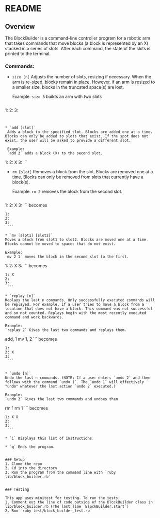 # README

## Overview

The BlockBuilder is a command-line controller program for a robotic arm that takes commands that move blocks (a block is represented by an X) stacked in a series of slots. After each command, the state of the slots is printed to the terminal.  

### Commands:

 * `size [n]`
   Adjusts the number of slots, resizing if necessary. When the arm is re-sized, blocks remain in place. However, if an arm is resized to a smaller size, blocks in the truncated space(s) are lost.

   Example:
   `size 3` builds an arm with two slots
   ```
  1:
  2:
  3:
  ```


 * `add [slot]`
   Adds a block to the specified slot. Blocks are added one at a time. Blocks can only be added to slots that exist. If the spot does not exist, the user will be asked to provide a different slot.

   Example:
   `add 2` adds a block (X) to the second slot.
   ```
  1:
  2: X
  3:
    ```

 * `rm [slot]`
   Removes a block from the slot. Blocks are removed one at a time. Blocks can only be removed from slots that currently have a block(s).

   Example:
   `rm 2` removes the block from the second slot.
   ```
  1:
  2: X
  3:
    ```
    becomes
   ```
  1:
  2:
  3:
    ```

 * `mv [slot1] [slot2]`
   Moves a block from slot1 to slot2. Blocks are moved one at a time. Blocks cannot be moved to spaces that do not exist.

   Example:
   `mv 2 1` moves the block in the second slot to the first.
   ```
  1:
  2: X
  3:
    ```
    becomes
   ```
  1: X
  2:
  3:
    ```

 * `replay [n]`
   Replays the last n commands. Only successfully executed commands will be replayed. For example, if a user tries to move a block from a location that does not have a block. This command was not successful and so not counted. Replays begin with the most recently executed command and work backwards.

   Example:
   `replay 2` Gives the last two commands and replays them.
   ```
  add, 1
  mv 1, 2
    ```
    becomes
   ```
  1:
  2: X
  3:
    ```


 * `undo [n]`
   Undo the last n commands. (NOTE: If a user enters `undo 2` and then follows with the command `undo 1`. The `undo 1` will effectively "undo" whatever the last action `undo 2` executed.)

   Example:
   `undo 2` Gives the last two commands and undoes them.
   ```
  rm 1
  rm 1
    ```
    becomes
   ```
  1: X X
  2:
  3:
    ```

 * `i` Displays this list of instructions.

 * `q` Ends the program.


### Setup
  1. Clone the repo
  2. Cd into the directory
  3. Run the program from the command line with `ruby lib/block_builder.rb`  


### Testing

This app uses minitest for testing. To run the tests:
1. Comment out the line of code outside of the BlockBuilder class in lib/block_builder.rb (The last line `BlockBuilder.start`)
2. Run `ruby test/block_builder_test.rb`
